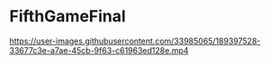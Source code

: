 # FifthGameFinal

https://user-images.githubusercontent.com/33985065/189397528-33677c3e-a7ae-45cb-9f63-c61963ed128e.mp4

